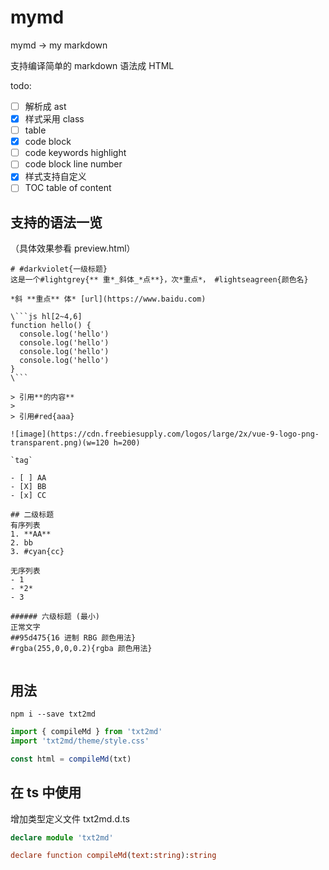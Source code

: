 # mymd

mymd -> my markdown

支持编译简单的 markdown 语法成 HTML

todo: 

- [ ] 解析成 ast
- [X] 样式采用 class
- [ ] table
- [X] code block
- [ ] code keywords highlight
- [ ] code block line number
- [X] 样式支持自定义
- [ ] TOC table of content

## 支持的语法一览

（具体效果参看 preview.html）

```text
# #darkviolet{一级标题}
这是一个#lightgrey{** 重*_斜体_*点**}，次*重点*， #lightseagreen{颜色名}

*斜 **重点** 体* [url](https://www.baidu.com)

\```js hl[2~4,6]
function hello() {
  console.log('hello')
  console.log('hello')
  console.log('hello')
  console.log('hello')
}
\```

> 引用**的内容**
> 
> 引用#red{aaa}

![image](https://cdn.freebiesupply.com/logos/large/2x/vue-9-logo-png-transparent.png)(w=120 h=200)

`tag`

- [ ] AA
- [X] BB
- [x] CC

## 二级标题
有序列表
1. **AA**
2. bb
3. #cyan{cc}

无序列表
- 1
- *2*
- 3

###### 六级标题 (最小)
正常文字
##95d475{16 进制 RBG 颜色用法}
#rgba(255,0,0,0.2){rgba 颜色用法}


```

## 用法

```
npm i --save txt2md
```

```js
import { compileMd } from 'txt2md'
import 'txt2md/theme/style.css'

const html = compileMd(txt)
```

## 在 ts 中使用

增加类型定义文件 txt2md.d.ts

```ts
declare module 'txt2md'

declare function compileMd(text:string):string
```